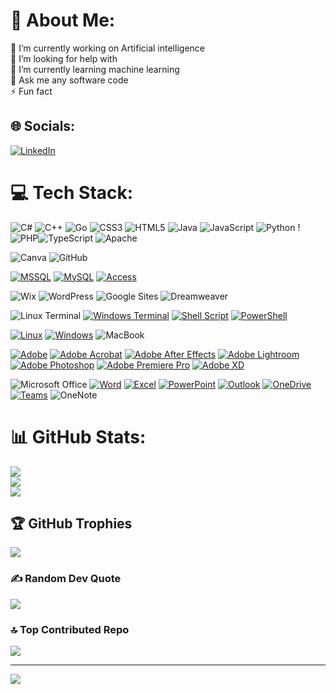 # 💫 About Me:
🔭 I’m currently working on Artificial intelligence<br>🤝 I’m looking for help with <br>🌱 I’m currently learning machine learning<br>💬 Ask me any software code<br>⚡ Fun fact


## 🌐 Socials:
[![LinkedIn](https://img.shields.io/badge/LinkedIn-%230077B5.svg?logo=linkedin&logoColor=white)](https://linkedin.com/in/https://www.linkedin.com/in/furkanaliakbalik/) 

# 💻 Tech Stack:


![C#](https://img.shields.io/badge/c%23-%23239120.svg?style=for-the-badge&logo=csharp&logoColor=white) ![C++](https://img.shields.io/badge/c++-%2300599C.svg?style=for-the-badge&logo=c%2B%2B&logoColor=white) ![Go](https://img.shields.io/badge/go-%2300ADD8.svg?style=for-the-badge&logo=go&logoColor=white) ![CSS3](https://img.shields.io/badge/css3-%231572B6.svg?style=for-the-badge&logo=css3&logoColor=white) ![HTML5](https://img.shields.io/badge/html5-%23E34F26.svg?style=for-the-badge&logo=html5&logoColor=white) ![Java](https://img.shields.io/badge/java-%23ED8B00.svg?style=for-the-badge&logo=openjdk&logoColor=white) ![JavaScript](https://img.shields.io/badge/javascript-%23323330.svg?style=for-the-badge&logo=javascript&logoColor=%23F7DF1E) ![Python](https://img.shields.io/badge/python-3670A0?style=for-the-badge&logo=python&logoColor=ffdd54) !
![PHP](https://img.shields.io/badge/php-%23777BB4.svg?style=for-the-badge&logo=php&logoColor=white)![TypeScript](https://img.shields.io/badge/typescript-%23007ACC.svg?style=for-the-badge&logo=typescript&logoColor=white) ![Apache](https://img.shields.io/badge/apache-%23D42029.svg?style=for-the-badge&logo=apache&logoColor=white) 

![Canva](https://img.shields.io/badge/Canva-%2300C4CC.svg?style=for-the-badge&logo=Canva&logoColor=white) 
![GitHub](https://img.shields.io/badge/github-%23121011.svg?style=for-the-badge&logo=github&logoColor=white)

[![MSSQL](https://img.shields.io/badge/Database-Microsoft_SQL_Server-CC2927?style=for-the-badge&logo=microsoft-sql-server&logoColor=white)](https://www.microsoft.com/en-us/sql-server/sql-server-2019)
[![MySQL](https://img.shields.io/badge/Database-MySQL-4479A1?style=for-the-badge&logo=mysql&logoColor=white)](https://www.mysql.com/)
[![Access](https://img.shields.io/badge/Database-Microsoft_Access-00A4E4?style=for-the-badge&logo=microsoft-access&logoColor=white)](https://www.microsoft.com/en-us/microsoft-365/access)

![Wix](https://img.shields.io/badge/Built_with-Wix-000000?style=for-the-badge&logo=wix&logoColor=white)
![WordPress](https://img.shields.io/badge/Built_with-WordPress-21759B?style=for-the-badge&logo=wordpress&logoColor=white)
![Google Sites](https://img.shields.io/badge/Built_with-Google_Sites-4285F4?style=for-the-badge&logo=google&logoColor=white)
![Dreamweaver](https://img.shields.io/badge/Built_with-Dreamweaver-0078D7?style=for-the-badge&logo=adobe-dreamweaver&logoColor=white)

![Linux Terminal](https://img.shields.io/badge/Terminal-Linux_Terminal-000000?style=for-the-badge&logo=linux&logoColor=white)
[![Windows Terminal](https://img.shields.io/badge/Terminal-Windows_Terminal-4D4D4D?style=for-the-badge&logo=windows-terminal&logoColor=white)](https://docs.microsoft.com/en-us/windows-terminal/)
[![Shell Script](https://img.shields.io/badge/Scripting-Shell_Script-4EAA25?style=for-the-badge&logo=gnu-bash&logoColor=white)](https://www.gnu.org/software/bash/)
[![PowerShell](https://img.shields.io/badge/Tool-PowerShell-5391FE?style=for-the-badge&logo=powershell&logoColor=white)](https://docs.microsoft.com/en-us/powershell/)

[![Linux](https://img.shields.io/badge/Operating_System-Linux-FCC624?style=for-the-badge&logo=linux&logoColor=black)](https://www.linux.org/)
[![Windows](https://img.shields.io/badge/Operating_System-Windows-0078D4?style=for-the-badge&logo=windows&logoColor=white)](https://www.microsoft.com/en-us/windows/)
![MacBook](https://img.shields.io/badge/Platform-MacBook-000000?style=for-the-badge&logo=apple&logoColor=white)

[![Adobe](https://img.shields.io/badge/Platform-Adobe-FF0000?style=for-the-badge&logo=adobe&logoColor=white)](https://www.adobe.com/)
[![Adobe Acrobat](https://img.shields.io/badge/Tool-Adobe_Acrobat-EC1C24?style=for-the-badge&logo=adobe-acrobat-reader&logoColor=white)](https://acrobat.adobe.com/)
[![Adobe After Effects](https://img.shields.io/badge/Tool-Adobe_After_Effects-9999FF?style=for-the-badge&logo=adobe-after-effects&logoColor=white)](https://www.adobe.com/products/aftereffects.html)
[![Adobe Lightroom](https://img.shields.io/badge/Tool-Adobe_Lightroom-FC3B5A?style=for-the-badge&logo=adobe-lightroom&logoColor=white)](https://www.adobe.com/products/photoshop-lightroom.html)
[![Adobe Photoshop](https://img.shields.io/badge/Tool-Adobe_Photoshop-31A8FF?style=for-the-badge&logo=adobe-photoshop&logoColor=white)](https://www.adobe.com/products/photoshop.html)
[![Adobe Premiere Pro](https://img.shields.io/badge/Tool-Adobe_Premiere_Pro-9999FF?style=for-the-badge&logo=adobe-premiere-pro&logoColor=white)](https://www.adobe.com/products/premiere.html)
[![Adobe XD](https://img.shields.io/badge/Tool-Adobe_XD-FF61F6?style=for-the-badge&logo=adobe-xd&logoColor=white)](https://www.adobe.com/products/xd.html)

![Microsoft Office](https://img.shields.io/badge/Built_with-Microsoft_Office-0078D4?style=for-the-badge&logo=microsoft-office&logoColor=white)
[![Word](https://img.shields.io/badge/Tool-Word-2B579A?style=for-the-badge&logo=microsoft-word&logoColor=white)](https://www.microsoft.com/en-us/microsoft-365/word)
[![Excel](https://img.shields.io/badge/Tool-Excel-217346?style=for-the-badge&logo=microsoft-excel&logoColor=white)](https://www.microsoft.com/en-us/microsoft-365/excel)
[![PowerPoint](https://img.shields.io/badge/Tool-PowerPoint-B7472A?style=for-the-badge&logo=microsoft-powerpoint&logoColor=white)](https://www.microsoft.com/en-us/microsoft-365/powerpoint)
[![Outlook](https://img.shields.io/badge/Tool-Outlook-0078D4?style=for-the-badge&logo=microsoft-outlook&logoColor=white)](https://www.microsoft.com/en-us/microsoft-365/outlook)
[![OneDrive](https://img.shields.io/badge/Tool-OneDrive-0078D4?style=for-the-badge&logo=microsoft-onedrive&logoColor=white)](https://www.microsoft.com/en-us/microsoft-365/onedrive)
[![Teams](https://img.shields.io/badge/Tool-Teams-6264A7?style=for-the-badge&logo=microsoft-teams&logoColor=white)](https://www.microsoft.com/en-us/microsoft-365/teams)
![OneNote](https://img.shields.io/badge/Tool-OneNote-0078D4?style=for-the-badge&logo=microsoft-onenote&logoColor=white)

# 📊 GitHub Stats:
![](https://github-readme-stats.vercel.app/api?username=furkanaliakbalik&theme=dark&hide_border=false&include_all_commits=true&count_private=true)<br/>
![](https://github-readme-streak-stats.herokuapp.com/?user=furkanaliakbalik&theme=dark&hide_border=false)<br/>
![](https://github-readme-stats.vercel.app/api/top-langs/?username=furkanaliakbalik&theme=dark&hide_border=false&include_all_commits=true&count_private=true&layout=compact)

## 🏆 GitHub Trophies
![](https://github-profile-trophy.vercel.app/?username=furkanaliakbalik&theme=radical&no-frame=false&no-bg=false&margin-w=4)

### ✍️ Random Dev Quote
![](https://quotes-github-readme.vercel.app/api?type=horizontal&theme=radical)

### 🔝 Top Contributed Repo
![](https://github-contributor-stats.vercel.app/api?username=furkanaliakbalik&limit=5&theme=dark&combine_all_yearly_contributions=true)

---
[![](https://visitcount.itsvg.in/api?id=furkanaliakbalik&icon=1&color=4)](https://visitcount.itsvg.in)

<!-- Proudly created with GPRM ( https://gprm.itsvg.in ) -->
